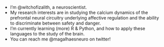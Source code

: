 - I’m @witchofizalith, a neuroscientist. 
- My research interests are in studying the calcium dynamics of the prefrontal neural circuitry underlying affective regulation and the ability to discriminate between safety and danger.
- I’m currently learning (more) R & Python, and how to apply these languages to the study of the brain. 
- You can reach me @magalhaesneuro on twitter! 

<!---
witchofizalith/witchofizalith is a ✨ special ✨ repository because its `README.md` (this file) appears on your GitHub profile.
You can click the Preview link to take a look at your changes.
--->
